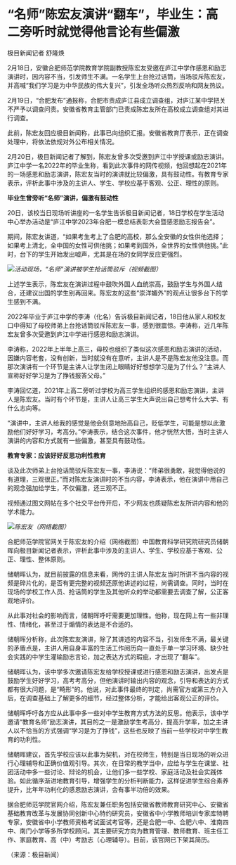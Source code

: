 # “名师”陈宏友演讲“翻车”，毕业生：高二旁听时就觉得他言论有些偏激

极目新闻记者 舒隆焕

2月18日，安徽合肥师范学院教育学院副教授陈宏友受邀在庐江中学作感恩和励志演讲时，因内容不当，引发师生不满。一名学生上台抢过话筒，当场驳斥陈宏友，并高喊“我们学习是为中华民族的伟大复兴”，引发全场听众热烈反响和网友热议。

2月19日，“合肥发布”通报称，合肥市责成庐江县成立调查组，对庐江某中学把关不严予以调查问责。安徽省教育主管部门已责成陈宏友所在高校成立调查组对其进行调查。

此前，陈宏友回应极目新闻称，此事已向组织汇报。安徽省教育厅表示，正在调查处理中，将依法依规对外公布相关情况。

2月20日，极目新闻记者了解到，陈宏友曾多次受邀到庐江中学授课或励志演讲。庐江中学一名2022年的毕业生称，看到此次事件的网传视频，他回想起在2021年的一场感恩和励志演讲，陈宏友当时的演讲就比较偏激，具有鼓动性。有教育专家表示，评析此事中涉及的主讲人、学生、学校应基于客观、公正、理性的原则。

**毕业生曾旁听“名师”演讲，偏激有鼓动性**

20日，该校当日现场听讲座的一名学生告诉极目新闻记者，18日学校在学生活动中心举办活动是“庐江中学2023年合肥一模总结表彰大会暨感恩励志报告会”。

期间，陈宏友讲道，“如果考生考上了合肥的高校，那么全安徽的女性供他选择；如果考上清北，全中国的女性可供他挑；如果考到国外，全世界的女性供他挑。”此时，台下的学生开始发出嘘声，尤其是在场的女同学反应更强烈。

![](https://inews.gtimg.com/newsapp_bt/0/15677512783/1000)_活动现场，“名师”演讲被学生抢话筒驳斥（视频截图）_

上述学生表示，陈宏友在演讲过程中鼓吹外国人血统崇高，鼓励学生与外国人结合，还建议出国的学生别再回来。陈宏友的这些“崇洋媚外”的观点让很多台下的学生感到不满。

2022年毕业于庐江中学的李涛（化名）告诉极目新闻记者，18日他从家人和校友口中得知了母校师弟上台抢话筒驳斥陈宏友一事，感到很震惊。李涛称，近几年陈宏友曾多次受邀到庐江中学进行感恩和励志演讲。

李涛称，2022年上半年上高三，母校也组织了类似这次感恩和励志演讲的活动，因嫌内容老套，没有创新，当时就没有在意听，主讲人是不是陈宏友他没注意。而那次演讲有一个环节是主讲人让学生闭上眼睛好好想想学习是为了什么？“主讲人宣称好好学习是为了挣钱报答父母。”

李涛回忆道，2021年上高二旁听过学校为高三学生组织的感恩和励志演讲，主讲人是陈宏友。当时有个环节是，主讲人让高三学生大声说出自己想考什么大学、有什么志向等。

“演讲中，主讲人给我的感觉是他会刻意地抬高自己，贬低学生，可能是想以此激励他们好好学习，考高分。”李涛表示，结合这次事件，他才恍然大悟，当时主讲人演讲的内容和方式就有一些偏激，甚至具有鼓动性。

**教育专家：应该好好反思功利性教育**

谈及此次师弟上台抢话筒驳斥陈宏友一事，李涛说：“师弟很勇敢，我觉得他说的有道理，三观很正。”而对陈宏友演讲时的不当内容，李涛表示，他在演讲中用自己的观念强加给学生，不仅偏激，还三观不正。

视频通过图文网帖在多个社交平台传开后，不少网友也质疑陈宏友所讲内容和他的学术能力。

![](https://inews.gtimg.com/newsapp_bt/0/15677512789/1000)_陈宏友（网络截图）_

合肥师范学院官网关于陈宏友的介绍（网络截图）中国教育科学研究院研究员储朝晖向极目新闻记者表示，评析此事中涉及的主讲人、学生、学校应基于客观、公正、理性、整体原则。

储朝晖认为，就目前披露的信息来看，网传的主讲人陈宏友当时所讲不当内容的视频是碎片化的，是否有更完整的视频还原他讲述的过程，尚需调查。同时，当时在现场的学校工作人员、抢话筒的学生及其他听众的举动都需要去调查了解，公正客观地评价。

从此事对社会的影响而言，储朝晖呼吁需要更加理性。他称，现在网上有一些非理性、情绪化，甚至过于煽情的表达是不合适的。

储朝晖分析称，此次陈宏友演讲，除了其讲述的内容不当，引发师生不满，最关键的矛盾点是，主讲人用自身丰富的生活工作阅历向一直处于单一学习环境、缺少社会实践的中学生灌输励志言论，加之表达方式的瑕疵，才出现了“翻车”。

储朝晖认为，该中学多次邀请陈宏友给学校授课或进行感恩和励志演讲，出发点是鼓励学生好好学习，高考考高分，但他演讲时输出内容的观念，引导和表达的方式都有很大问题，是“畸形”的。他说，对此事件最终的判定，尚需官方或第三方介入后，在调查基础上了解更多的细节，经过整体分析，才能给出客观公正的评价。

储朝晖呼吁各方应从此事中多一些对中学生教育方式方法的反思。他表示，该中学邀请“教育名师”励志演讲，其目的之一是激励学生考高分，提高升学率，加之主讲人以不恰当的方式强调“学习是为了挣钱”，这些也反映了当前一些学校对中学生教育的功利性。

储朝晖建议，首先学校应该以此事为契机，对在校师生，特别是当日现场的听众进行心理辅导和正确价值观引导。其次，在日常的教学当中，应给与学生在课堂、社团活动中多一些讨论、辩论的机会，让他们多一些学校、家庭活动及社会实践体验。如此循序渐进地教育引导，增强学生的分析判断能力，这样促进学生综合素养提升，比年年功利化的感恩励志演讲，会有事半功倍的效果。

据合肥师范学院官网介绍，陈宏友兼任职务包括安徽省教师教育研究中心、安徽省基础教育改革与发展协同创新中心特约研究员，安徽省中小学教师培训专家库特聘专家，安徽省中小学教师资格考试面试考官等，还是合肥一中、合肥六中、淮南四中、南门小学等多所学校顾问。其主要研究方向为教育管理、教师教育、班主任工作、家庭教育、高（中）考励志（心理辅导）。目前，该官网已下架其简历。

（来源：极目新闻）

